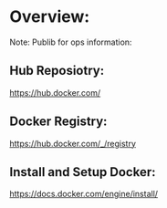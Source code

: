 # Overview:
Note: Publib for ops information:

## Hub Reposiotry:
https://hub.docker.com/

## Docker Registry:
https://hub.docker.com/_/registry

## Install and Setup Docker:

https://docs.docker.com/engine/install/
